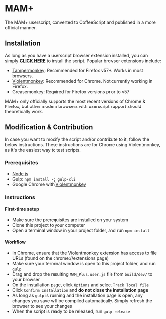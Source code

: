 # MAM+

The MAM+ userscript, converted to CoffeeScript and published in a more official manner.

## Installation

As long as you have a userscript browser extension installed, you can simply __[CLICK HERE](https://github.com/gardenshade/mam-plus/raw/master/build/release/MAM_Plus.user.js)__ to install the script. Popular browser extensions include:
- [Tampermonkey](https://tampermonkey.net/): Recommended for Firefox v57+. Works in most browsers.
- [Violentmonkey](https://violentmonkey.github.io/get-it/): Recommended for Chrome. Not currently working in Firefox.
- Greasemonkey: Required for Firefox versions prior to v57

MAM+ only officially supports the most recent versions of Chrome & Firefox, but other modern browsers with userscript support should theoretically work.

## Modification & Contribution

In case you want to modify the script and/or contribute to it, follow the below instructions. These instructions are for Chrome using Violentmonkey, as it's the easiest way to test scripts.

### Prerequisites

- [Node.js](https://nodejs.org/en/download/)
- Gulp: `npm install -g gulp-cli`
- Google Chrome with [Violentmonkey](https://violentmonkey.github.io/get-it/)

### Instructions

#### First-time setup
- Make sure the prerequisites are installed on your system
- Clone this project to your computer
- Open a terminal window in your project folder, and run `npm install`

#### Workflow
- In Chrome, ensure that the Violentmonkey extension has access to file URLs (found on the chrome://extensions page)
- Make sure your terminal window is open to this project folder, and run `gulp`
- Drag and drop the resulting `MAM_Plus.user.js` file from `build/dev/` to your browser
- On the installation page, click `Options` and select `Track local file`
- Click `Confirm Installation` and **do not close the installation page**
- As long as `gulp` is running and the installation page is open, any changes you save will be compiled automatically. Simply refresh the browser to see your changes
- When the script is ready to be released, run `gulp release`
